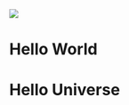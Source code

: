 <img src="https://media.giphy.com/media/ZJqPtMjmHbNN6/giphy.gif" />  

# Hello World

# Hello Universe
